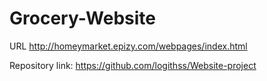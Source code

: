 # Grocery-Website

URL http://homeymarket.epizy.com/webpages/index.html



Repository link: https://github.com/logithss/Website-project
